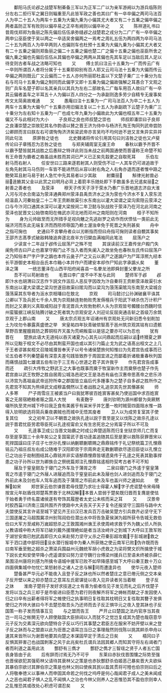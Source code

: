 <!-- { "loadSidebar": true } -->
　　鄱阳马氏论邲之战楚军制綦备三军以为正军二广以为亲军游阙以为游兵临陈则分左右二拒行军之翼日则辎重至凡此皆军政之善也其曰广有一卒卒偏之两司马法百人为卒二十五人为两车十五乗为大偏九乗为小偏其尤大者又有二十五乗之偏卒偏之两者盖防正军有败则以偏卒易之正卒有阙则以偏卒补之
　　又
　　陈祥道礼书曰昔周伐郑郑为鱼丽之陈先偏后伍伍承弥缝邲之战楚君之戎分为二广广有一卒卒偏之两申公巫臣使于吴以两之一卒适吴舍偏两之一焉考之周礼五伍为两四两为卒司马法二十五为两百人为卒卒两则人也偏则车也杜预十五乗为大偏九乗为小偏其尤大者又有二十五乗之偏则郑鱼丽之偏二十五乗之偏也楚二广之偏十五乗之偏也巫臣所舍之偏九乗之偏也先偏后伍伍从其偏也卒偏之两两从其偏也先其车足以当敌后其人足以待变则古者车战之法略可知也
　　又
　　傅士凯曰注云十五乗为一广而传云广有一卒则所谓百人者将分属于十五乗耶抑别有百人耶又云司马法十五乗为大偏而传云卒偏之两则既云广又云偏而二十五人亦何所丽耶杜盖以下文楚子乗广三十乗分为左右与司马十五乗为偏之制同而此偏字又即十五乗为偏之偏故强解之耳愚合下文观之则广兵车名楚子即以名其亲兵以其兵为左右二部故名二广每车用百人故曰广有一卒其云偏者盖车之半耳五十人为偏以百人四分之一为承副则逸多劳少自精专无废事矣传文太简奥故难通
　　又
　　愚庵曰注十五乗为一广司马法百人为卒二十五人为两车十五乗为大偏今广十五乗亦用旧偏法复以二十五人为承副疏下云楚子为乗广三十乗分为左右知十五乗为一广也成七年九乗为小偏故此为大偏也桓五年二十五乗为偏又不与此相对为大小
　　子良郑之良也师叔楚之崇也
　　师叔即潘崇曰子良郑之良潘崇楚之崇故犯其名作韵语以賛之晋王济为侍中与杨济孔恂王恂同列武帝尝防公卿顾而言曰朕左右可谓恂恂济济矣梁武帝亦言吴均不均何逊不逊又言朱异实异并同此句法
　　原屏咎之徒也
　　北史魏诸将传论引用其句曰刘洁咎之徒也又卢斐传论曰子章残忍为志咎之徒也
　　与郑夹辅周室无废王命
　　春秋以霸予齐晋不以霸予楚皆就其战胜之后愚辩之特详此则当未战之前两国通使而晋谨称王命楚不知有王命晋为霸者之裔虽战未胜而其词已严义已正矣先縠更之自取死耳
　　乐伯左射马而右射人
　　任安世曰三路来逐若射其人则受伤不过一人其车仍可进追故于左角先射其马马伤则一车皆不能进然后从容以射右角之人右角亦退而逐者惟中路之鲍癸耳且射马易于射人急忙中先其易者以少其敌
　　射麋丽
　　斛律光射兽必丽逹腋其父金以此赏之曰明月必背上着箭丰乐随处即下手数虽多去兄逺矣丽之射善之善者也
　　及荥泽
　　穆天子传天子浮于荥水乃奏广乐晋地道志济自大淮入河与河水合南溢为荥泽通典郑州荥泽县禹贡济水之泆为荥也今济水不复入荥东流经温县入河秦始皇二十二年王贲断故渠引水东南出以灌大梁谓之梁沟索隠云荥泽之口与今汴河口通其水深可以灌大梁按闵二年卫懿与狄战败于荥泽乃在河北此河南之荥泽也犹晋文公始啓南阳在脩武亦河北地而邓州之南阳则在河南
　　桓子不知所为
　　身为元帅敌至而无所措手足视向魋之先逃赵罗之痁作而伏愦怯一类前此无端济河而东此无端复济而西陨师辱国乃赖士渥浊幸免于死晋之失刑甚矣
　　舟中之指可掬也
　　史通曰不言攀舟者众以刃断指而但曰舟指可掬则读者自覩其事矣王邵齐志髙季式破敌韩陵追奔逐北夜半方归槊血满袖同此笔法
　　屈荡户之
　　少读宣十二年战于邲传云屈荡尸之殊不觉
　　其误读前汉王嘉传坐户殿门失阑免师古曰戸止也嘉掌守殿门止不当入者而失阑入之故坐免也春秋左氏传曰屈荡户之乃知俗本尸字户字之譌也本传云彘子尸之又云以表尸之遂譌户为尸耳淳熈九经本长平游御史本相台岳氏本巾箱小本并作户而建安本却作尸知此字承譌乆矣
　　董泽之蒲
　　一统志董泽在山西平阳府闻喜县一名豢龙池即舜封董父豢龙之所
　　吾不可以苟射故也
　　毛晋曰李广度不中不发与此同
　　楚师军于邲
　　邲即汴水也胡渭曰汉志作卞説文作汳后人恶反字因改为汴自秦将王贲断荥泽故渠引水东南出以灌大梁谓之梁沟世遂目故渠曰隂沟而以梁沟为蒗荡渠隂沟东南至大梁城合蒗荡渠其东导者为汳水京相璠曰在敖北
　　京观
　　司马懿讨公孙渊破襄平诛其公卿以下及兵民七千余人筑为京观赫连勃勃败秃发傉檀兵于阳武下峡杀伤万计积尸而封之又袭刘义真取咸阳战于青泥晋兵大败勃勃积人头为京观皆号髑髅台西魏时信州蛮蜑据江峡反陆腾讨破之死者筑为京观安定人刘迎论反屈突通击斩之首级万余筑京观于上郡山南
　　又
　　唐太宗贞观五年诏诸州有京观处无问新旧悉令刬削加土为坟勿令暴露真盛徳之举　宋皇祐四年狄青破侬智髙于邕州筑京观其铭有曰遗骸草野百里腥膻肩防之葬铜柱齐天虽为荒峒叛蛮以是惩之要亦可以为忍也
　　犹有晋在
　　楚旅此语大无道纯以吞灭诸夏为心其先以问鼎起而后嗣以诟终猾夏之罪所以见黜于桓文不必尽由其荆蛮开国也或以其引汋篇止戈为武之语髙出桓文之上几于王者谬甚矣桓文召陵城濮皆奉天子以号令诸侯楚旅何知惟曰为先君宫告成事而已论五伯者不列秦楚最有深意夫差句践皆致胙于周固宜进之而鄙着折诸极重春秋列国而痛恨战国七雄谓五伯有功于三王有心世道之君子其许我乎
　　作先君宫告成事而还
　　疏引大传牧之野武王之大事也既事而奠于牧室新作主而奠祭也楚子作先君宫直以武王牧野之胜自居周公城洛邑祀文王是洛邑有庙也汉惠帝思髙帝之悲乐沛以沛宫为髙祖庙武帝巡狩所幸之郡国皆立庙后代多踵事为之楚子自多邲之胜所作之先君宫不知其为熊绎武文成穆盖僴然以王者战胜之礼追崇其先世其僭甚矣
　　师人多寒
　　尸子雨雪庄王被裘当户曰我犹寒彼百姓賔客甚矣乃使巡国中求百姓賔客之无居宿絶粮者赈之国人大悦
　　有麦麴乎
　　唐刘钦明为源州都督为突厥黙啜所执至灵州城下呼曰我乏食有美酱乎有粱米乎并乞墨一枚时贼营四面阻水惟一路得入钦明欲选将简兵乗夜袭贼也而城中无悟其廋者
　　卫人以为成劳复室其子使复其位
　　文之初年卫以不朝晋之故执孔逹以説于晋至是又以伐陈之故杀孔逹以説于晋君忧臣劳君辱臣死以孔逹视甯俞又有生忠死忠之分焉甯子所以不可及
　　又
　　孔逹事卫成公当晋文始霸之时成公奔楚适陈而归复坐狱京师几亡而复存至是享国三十余年矣公之复国甯武子首功逹盖追随其后至是更以救陈获罪晋宋以死捍国諡曰庄子庄子七世孙孔悝以纳蒯聩蒯聩赐之鼎鼎铭传于礼记祭统篇卫孔悝鼎铭云乃祖庄叔左右成公随难于汉阳即宫于宗周奔走无斁蒯聩欲尽逐旧臣徒以孔悝立已之功出于劫制图结其心鼎铭并非实语郜鼎悝鼎皆堪遗臭传于孔逹之死表其勤事捍患之功子孙所以世为卿族合之祭统篇郑注孔悝鼎铭逺相符契考古者不可不知
　　屦及于窒皇劒及于寝门之外车及于蒲胥之市
　　二泉曰寝门之外逺于窒皇蒲胥之市逺于寝门之外屦人进屦追而及于窒皇前此未及屦也剑人进剑追而及于寝门之外前此未及剑也车人驾车追而及于蒲胥之市前此未及车也盖兴师之速如此
　　使解如宋
　　郑世家云伯宗谏晋君毋伐楚乃求壮士得霍人解字子虎诓楚令宋毋降按宣元年赵盾伐郑楚蒍贾救于北林囚解本晋人尝弱于楚矣既归晋而复膺是使怯于始者勇于终名震诸侯遂有夸饰其履歴者太史公未核而采之耳
　　又
　　汉景帝时胶西菑川济南三国共围齐齐使路中大夫告天子天子复令还报坚守三国将与路中大夫盟使反其言许诺至城下望见齐王曰汉已发兵百万击破吴楚方引兵救齐必坚守无下三国遂屠之马超围冀凉州别驾阎伯俭潜出水中将告急夏侯渊为超所获令告城无救伯俭曰大军方至咸称万嵗超怒杀之王敦围湘州谯王氶使周﨑求救于外为魏乂侦人所执乂教语城中称大将军已破刘戴外援理絶如是者当活汝﨑许之到城下大呼曰王敦军败于湖甘安南已尅武昌即日大众来赴努力坚守乂杀之苻秦彭超攻戴于彭城谢救之军于泗口遣中部将田没水潜行报城中为秦人所获赂之使云南军已败伪许既而告曰南军垂至勉之超杀之萧梁兵围益州元魏统军胡小虎救之为梁将樊文炽所擒使于城下説长史和安使早降小虎遥谓安曰努力坚守魏行台傅梁州援兵已至语未终被杀薛仁杲围泾州唐将刘感为所擒令语城中援军已败不如早降感至城下大呼曰秦王数十万众四面俱集城中勿忧仁杲怒射杀之诸人之忠与解同而遭逢异也
　　使华元夜入楚师
　　楚备甚严华元必不能夜入且登子反之牀也所以然者楚庄之意已倦元侧之交本亲子反开壁以来之抑亦楚庄之意耳左氏密谋徒以夜入见异读者另当着眼
　　登子反之牀
　　淮南子楚将子发好求技道之士有善为偷者徃见子发见而礼之后齐伐楚子发将以当之兵三却于是巿偷进曰臣愿为君行则夜解齐将军之帱帐而献之子发因使人归之曰卒有出薪者得将军之帷使归之执事明日复徃取其枕明日又复徃取其簪子发俱使归之齐帅大骇曰今不去楚恐取吾头乃还师而去子反正惧华元之夜入登其牀也子反国策一称子发而情事互见
　　与之盟而告王
　　严开止曰楚国之法内官序当其夜岂一司马之帐閴无守人顾使敌国大臣排闼以入而犹不之觉岂复成其为楚也哉窃意华元子反为交素深元欲向楚特合子反以巧行其事楚之君臣志在服宋不妨开壁以来之登子反之牀而与之盟直以此为诳晋之语耳岂当日之事理哉然则伐陈以挑其衅杀申舟以速其来皆所以为谢晋地要其向楚之本谋固早定于清丘之日矣
　　又
　　梧冈曰子反惧其猝害己也战国刺客之风于此兆矣杜氏谓兵法因其郷人而知其守将左右谒者门者而利道之盖用此法
　　酆舒有三儁才
　　酆舒之儁才三智瑶之贤于人者五亡国丧身皆由于此
　　后有辞而讨焉无乃不可乎
　　东莱曰赤狄伐晋围懐之际势至强也晋侯欲犯其强荀林父请待其衰林父之策是也赤狄酆舒杀伯姬恶己暴矣晋大夫欲纵其暴伯宗欲讨其罪伯宗之策是也林父则曰使疾其民以盈其贯将可殪也伯宗则曰后之人将敬奉徳义以事神人而申固其命若之何伐之呜呼是何心哉闻君子成人之美未闻成人之恶也闻君子惧人之乱不闻惧人之治也今林父则养人之恶惟恐其不盈伯宗则幸人之乱惟恐其或改处心积虑可谓忍矣
　　又
